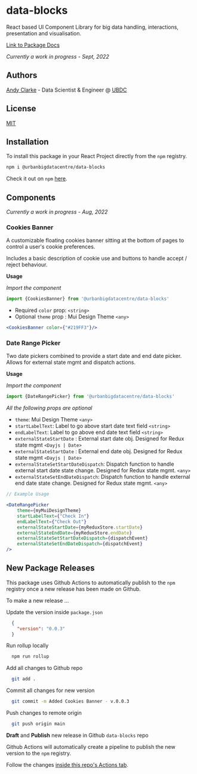 
# data-blocks

React based UI Component Library for big data handling, interactions, presentation and visualisation.

[Link to Package Docs](https://chill-mulberry-038.notion.site/data-blocks-c331a8b9d9a043739b829393be1e5e16)

_Currently a work in progress - Sept, 2022_


## Authors

[Andy Clarke](https://github.com/andyclarkemedia) - Data Scientist & Engineer @ [UBDC](https://github.com/urbanbigdatacentre)


## License

[MIT](https://choosealicense.com/licenses/mit/)

## Installation
To install this package in your React Project directly from the `npm` registry.
```bash
npm i @urbanbigdatacentre/data-blocks
```
Check it out on `npm` [here](https://www.npmjs.com/package/@urbanbigdatacentre/data-blocks).

## Components
_Currently a work in progress - Aug, 2022_

### Cookies Banner
A customizable floating cookies banner sitting at the bottom of pages to control a user's cookie preferences.

Includes a basic description of cookie use and buttons to handle accept / reject behaviour.

__Usage__

_Import the component_
```js
import {CookiesBanner} from '@urbanbigdatacentre/data-blocks'
```
- Required `color` prop: `<string>`
- Optional `theme` prop : Mui Design Theme `<any>`
```jsx
<CookiesBanner color={"#219FF3"}/>
```

### Date Range Picker
Two date pickers combined to provide a start date and end date picker. Allows for external state mgmt and dispatch actions.

__Usage__

_Import the component_
```js
import {DateRangePicker} from '@urbanbigdatacentre/data-blocks'
```
_All the following props are optional_

- `theme`: Mui Design Theme `<any>`
- `startLabelText`: Label to go above start date text field `<string>`
- `endLabelText`: Label to go above end date text field `<string>`
- `externalStateStartDate` : External start date obj. Designed for Redux state mgmt `<Dayjs | Date>`
- `externalStateStartDate` : External end date obj. Designed for Redux state mgmt `<Dayjs | Date>`
- `externalStateSetStartDateDispatch`: Dispatch function to handle external start date state change. Designed for Redux state mgmt. `<any>`
- `externalStateSetEndDateDispatch`: Dispatch function to handle external end date state change. Designed for Redux state mgmt. `<any>`

```jsx
// Example Usage

<DateRangePicker
    theme={myMuiDesignTheme}
    startLabelText={"Check In"}
    endLabelText={"Check Out"}
    externalStateStartDate={myReduxStore.startDate}
    externalStateEndDate={myReduxStore.endDate}
    externalStateSetStartDateDispatch={dispatchEvent}
    externalStateSetEndDateDispatch={dispatchEvent}
/>
```

## New Package Releases
This package uses Github Actions to automatically publish to the `npm` registry once a new release has been made on Github.

To make a new release ...

Update the version inside `package.json`

```json
  {
    "version": "0.0.3"
  }
```

Run rollup locally

```bash
  npm run rollup
```

Add all changes to Github repo

```bash
  git add .
```

Commit all changes for new version

```bash
  git commit -m Added Cookies Banner - v.0.0.3
```

Push changes to remote origin

```bash
  git push origin main
```

__Draft__ and __Publish__ new release in Github `data-blocks` repo

Github Actions will automatically create a pipeline to publish the new version to the `npm` registry.

Follow the changes [inside this repo's Actions tab](https://github.com/urbanbigdatacentre/data-blocks/actions).